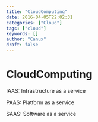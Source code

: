 ```yaml
---
title: "CloudComputing"
date: 2016-04-05T22:02:31
categories: ["Cloud"]
tags: ["cloud"]
keywords: []
author: "Canux"
draft: false
---
```


# CloudComputing

IAAS: Infrastructure as a service

PAAS: Platform as a service

SAAS: Software as a service


